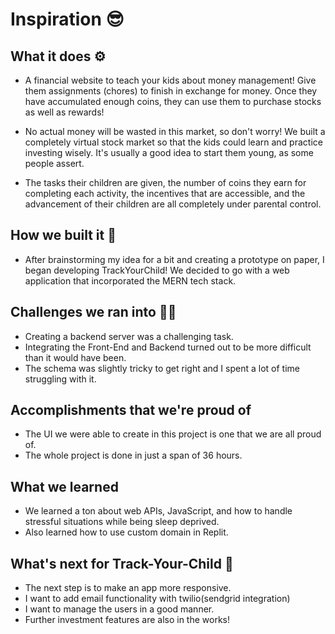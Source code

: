 # Inspiration 😎
## What it does ⚙️
- A financial website to teach your kids about money management! Give them assignments (chores) to finish in exchange for money. Once they have accumulated enough coins, they can use them to purchase stocks as well as rewards!

- No actual money will be wasted in this market, so don't worry! We built a completely virtual stock market so that the kids could learn and practice investing wisely. It's usually a good idea to start them young, as some people assert.

- The tasks their children are given, the number of coins they earn for completing each activity, the incentives that are accessible, and the advancement of their children are all completely under parental control.

## How we built it 🏡
- After brainstorming my idea for a bit and creating a prototype on paper, I began developing TrackYourChild! We decided to go with a web application that incorporated the MERN tech stack.

## Challenges we ran into 🏃‍♂️
- Creating a backend server was a challenging task.
- Integrating the Front-End and Backend turned out to be more difficult than it would have been.
- The schema was slightly tricky to get right and I spent a lot of time struggling with it.

## Accomplishments that we're proud of
- The UI we were able to create in this project is one that we are all proud of. 
- The whole project is done in just a span of 36 hours.

## What we learned
- We learned a ton about web APIs, JavaScript, and how to handle stressful situations while being sleep deprived.
- Also learned how to use custom domain in Replit.

## What's next for Track-Your-Child 💸
- The next step is to make an app more responsive.
- I want to add email functionality with twilio(sendgrid integration)
- I want to manage the users in a good manner.
- Further investment features are also in the works!
